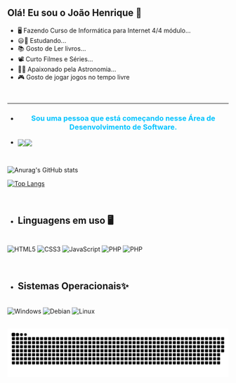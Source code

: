 

## Olá! Eu sou o João Henrique 👋

- 🖥️ Fazendo Curso de Informática para Internet 4/4 módulo...
- 😃🏫 Estudando...
- 📚 Gosto de Ler livros...
- 📽️ Curto Filmes e Séries...
- 🌌🚀 Apaixonado pela Astronomia...
- 🎮 Gosto de jogar jogos no tempo livre

<br><hr>

- <h3 align="center" style="color: rgb(0, 195, 255)">Sou uma pessoa que está começando nesse Área de Desenvolvimento de Software.</h3>
- <img align="center" style="width: 45px" src="https://emojipedia-us.s3.dualstack.us-west-1.amazonaws.com/thumbs/160/whatsapp/326/smiling-face-with-sunglasses_1f60e.png"><img align="center" style="width: 45px" src="https://emojipedia-us.s3.dualstack.us-west-1.amazonaws.com/thumbs/120/whatsapp/326/desktop-computer_1f5a5-fe0f.png">

<br>

![Anurag's GitHub stats](https://github-readme-stats.vercel.app/api?username=JoaohenriqueSql&show_icons=true&theme=radical)

[![Top Langs](https://github-readme-stats.vercel.app/api/top-langs/?username=JoaohenriqueSql&layout=compact&theme=radical)](https://github.com/JoaohenriqueSql/github-readme-stats)

<br>

- ## Linguagens em uso 🖥️

<div style="display: inline_block"><br>
    <img align="center" alt="HTML5" src="https://img.shields.io/badge/HTML5-E34F26?style=for-the-badge&logo=html5&logoColor=white">
    <img align="center" alt="CSS3" src="https://img.shields.io/badge/CSS3-1572B6?style=for-the-badge&logo=css3&logoColor=white">
    <img align="center" alt="JavaScript" src="https://img.shields.io/badge/JavaScript-F7DF1E?style=for-the-badge&logo=javascript&logoColor=black">
    <img align="center" alt="PHP" src="https://img.shields.io/badge/PHP-purple?style=for-the-badge&logo=php&logoColor=white">
    <img align="center" alt="PHP" src="https://img.shields.io/badge/MySQL-00000F?style=for-the-badge&logo=mysql&logoColor=white">
</div>

<br>
<br>

- ## Sistemas Operacionais✨
<div style="display: inline_block"><br>
    <img align="center" alt="Windows" src="https://img.shields.io/badge/Windows-0078D6?style=for-the-badge&logo=windows&logoColor=white">
    <img align="center" alt="Debian" src="https://img.shields.io/badge/Debian-A81D33?style=for-the-badge&logo=debian&logoColor=white">
    <img align="center" alt="Linux" src="https://img.shields.io/badge/Linux-FCC624?style=for-the-badge&logo=linux&logoColor=black">
</div>

<br>

![Snake animation](https://github.com/JoaohenriqueSql/JoaohenriqueSql/blob/output/github-contribution-grid-snake.svg)
